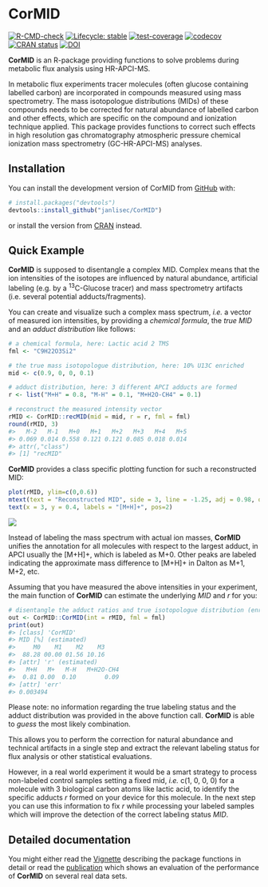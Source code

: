
<!-- README.md is generated from README.Rmd. Please edit that file -->

# CorMID

<!-- badges: start -->

[![R-CMD-check](https://github.com/janlisec/CorMID/actions/workflows/R-CMD-check.yaml/badge.svg)](https://github.com/janlisec/CorMID/actions/workflows/R-CMD-check.yaml)
[![Lifecycle:
stable](https://img.shields.io/badge/lifecycle-stable-brightgreen.svg)](https://lifecycle.r-lib.org/articles/stages.html#stable)
[![test-coverage](https://github.com/janlisec/CorMID/actions/workflows/test-coverage.yaml/badge.svg)](https://github.com/janlisec/CorMID/actions/workflows/test-coverage.yaml)
[![codecov](https://codecov.io/gh/janlisec/CorMID/branch/main/graph/badge.svg?token=NSY6DITZVH)](https://app.codecov.io/gh/janlisec/CorMID)
[![CRAN
status](https://www.r-pkg.org/badges/version/CorMID)](https://CRAN.R-project.org/package=CorMID)
[![DOI](https://img.shields.io/badge/doi-10.3390/metabo12050408-yellow.svg)](https://doi.org/10.3390/metabo12050408)
<!-- badges: end -->

**CorMID** is an R-package providing functions to solve problems during
metabolic flux analysis using HR-APCI-MS.

In metabolic flux experiments tracer molecules (often glucose containing
labelled carbon) are incorporated in compounds measured using mass
spectrometry. The mass isotopologue distributions (MIDs) of these
compounds needs to be corrected for natural abundance of labelled carbon
and other effects, which are specific on the compound and ionization
technique applied. This package provides functions to correct such
effects in high resolution gas chromatography atmospheric pressure
chemical ionization mass spectrometry (GC-HR-APCI-MS) analyses.

## Installation

You can install the development version of CorMID from
[GitHub](https://github.com/) with:

``` r
# install.packages("devtools")
devtools::install_github("janlisec/CorMID")
```

or install the version from
[CRAN](https://cran.r-project.org/package=CorMID) instead.

## Quick Example

**CorMID** is supposed to disentangle a complex MID. Complex means that
the ion intensities of the isotopes are influenced by natural abundance,
artificial labeling (e.g. by a <sup>13</sup>C-Glucose tracer) and mass
spectrometry artifacts (i.e. several potential adducts/fragments).

You can create and visualize such a complex mass spectrum, *i.e.* a
vector of measured ion intensities, by providing a *chemical formula*,
the *true MID* and an *adduct distribution* like follows:

``` r
# a chemical formula, here: Lactic acid 2 TMS
fml <- "C9H22O3Si2"

# the true mass isotopologue distribution, here: 10% U13C enriched
mid <- c(0.9, 0, 0, 0.1)

# adduct distribution, here: 3 different APCI adducts are formed
r <- list("M+H" = 0.8, "M-H" = 0.1, "M+H2O-CH4" = 0.1)

# reconstruct the measured intensity vector
rMID <- CorMID::recMID(mid = mid, r = r, fml = fml)
round(rMID, 3)
#>   M-2   M-1   M+0   M+1   M+2   M+3   M+4   M+5 
#> 0.069 0.014 0.558 0.121 0.121 0.085 0.018 0.014 
#> attr(,"class")
#> [1] "recMID"
```

**CorMID** provides a class specific plotting function for such a
reconstructed MID:

``` r
plot(rMID, ylim=c(0,0.6))
mtext(text = "Reconstructed MID", side = 3, line = -1.25, adj = 0.98, outer = T)
text(x = 3, y = 0.4, labels = "[M+H]+", pos=2)
```

![](man/figures/README-exmpl1_plot-1.png)<!-- -->

Instead of labeling the mass spectrum with actual ion masses, **CorMID**
unifies the annotation for all molecules with respect to the largest
adduct, in APCI usually the \[M+H\]+, which is labeled as M+0. Other
peaks are labeled indicating the approximate mass difference to \[M+H\]+
in Dalton as M+1, M+2, etc.

Assuming that you have measured the above intensities in your
experiment, the main function of **CorMID** can estimate the underlying
*MID* and *r* for you:

``` r
# disentangle the adduct ratios and true isotopologue distribution (enrichment) from the above test data
out <- CorMID::CorMID(int = rMID, fml = fml)
print(out)
#> [class] 'CorMID'
#> MID [%] (estimated)
#>     M0    M1    M2    M3
#>  88.28 00.00 01.56 10.16
#> [attr] 'r' (estimated)
#>   M+H   M+   M-H   M+H2O-CH4
#>  0.81 0.00  0.10        0.09
#> [attr] 'err'
#> 0.003494
```

Please note: no information regarding the true labeling status and the
adduct distribution was provided in the above function call. **CorMID**
is able to *guess* the most likely combination.

This allows you to perform the correction for natural abundance and
technical artifacts in a single step and extract the relevant labeling
status for flux analysis or other statistical evaluations.

However, in a real world experiment it would be a smart strategy to
process non-labeled control samples setting a fixed mid, *i.e.* c(1, 0,
0, 0) for a molecule with 3 biological carbon atoms like lactic acid, to
identify the specific adducts *r* formed on your device for this
molecule. In the next step you can use this information to fix *r* while
processing your labeled samples which will improve the detection of the
correct labeling status *MID*.

## Detailed documentation

You might either read the
[Vignette](https://cran.r-project.org/package=CorMID/vignettes/CorMID.html)
describing the package functions in detail or read the
[publication](https://doi.org/10.3390/metabo12050408) which shows an
evaluation of the performance of **CorMID** on several real data sets.
